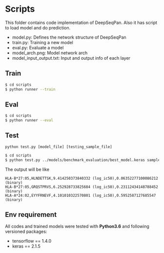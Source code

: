 # Scripts

This folder contains code implementation of DeepSeqPan.
Also it has script to load model and do prediction.

- model.py: Defines the network structure of DeepSeqPan
- train.py: Training a new model
- eval.py: Evaluate a model
- model_arch.png: Model network arch
- model_input_output.txt: Input and output info of each layer

## Train

```bash
$ cd scripts
$ python runner --train
```

## Eval

```bash
$ cd scripts
$ python runner --eval
```

## Test
`python test.py [model_file] [testing_sample_file]`
```bash
$ cd scripts
$ python test.py ../models/benchmark_evaluation/best_model.keras sample_test.txt
```
The output will be like
```
HLA-B*27:05,HLNDETTSK,9.414250373840332 (log_ic50),0.06352277100086212 (binary)
HLA-B*27:05,GRQSTPRVS,6.252928733825684 (log_ic50),0.23112434148788452 (binary)
HLA-A*24:02,EYYFRNEVF,4.101010322570801 (log_ic50),0.5952587127685547 (binary)
```

## Env requirement

All codes and trained models were tested with **Python3.6** and following versioned packages:

- tensorflow == 1.4.0
- keras == 2.1.5